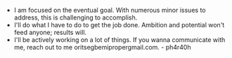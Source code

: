 - I am focused on the eventual goal. With numerous minor issues to address, this is challenging to accomplish. 
- I'll do what I have to do to get the job done. Ambition and potential won't feed anyone; results will.
- I'll be actively working on a lot of things. If you wanna communicate with me, reach out to me oritsegbemipropergmail.com.
      - ph4r40h
<!---
Thstboy/Thstboy is a ✨ special ✨ repository because its `README.md` (this file) appears on your GitHub profile.
You can click the Preview link to take a look at your changes.
--->


